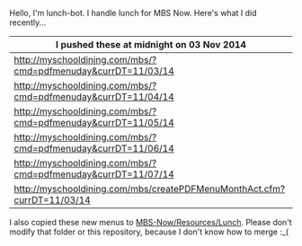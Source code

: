 Hello, I'm lunch-bot. I handle lunch for MBS Now. Here's what I did recently...

I pushed these at midnight on 03 Nov 2014|
--- |
| http://myschooldining.com/mbs/?cmd=pdfmenuday&currDT=11/03/14
| http://myschooldining.com/mbs/?cmd=pdfmenuday&currDT=11/04/14
| http://myschooldining.com/mbs/?cmd=pdfmenuday&currDT=11/05/14
| http://myschooldining.com/mbs/?cmd=pdfmenuday&currDT=11/06/14
| http://myschooldining.com/mbs/?cmd=pdfmenuday&currDT=11/07/14
| http://myschooldining.com/mbs/createPDFMenuMonthAct.cfm?currDT=11/03/14
I also copied these new menus to [MBS-Now/Resources/Lunch](https://github.com/mbsdev/MBS-Now/Resources/Lunch). Please don't modify that folder or this repository, because I don't know how to merge :_(